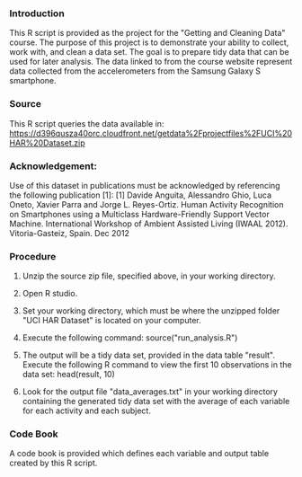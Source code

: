 ### Introduction

This R script is provided as the project for the "Getting and Cleaning Data"
course. The purpose of this project is to demonstrate your ability to
collect, work with, and clean a data set. The goal is to prepare tidy
data that can be used for later analysis. The data linked to from the
course website represent data collected from the accelerometers from the
Samsung Galaxy S smartphone.

### Source

This R script queries the data available in: 
https://d396qusza40orc.cloudfront.net/getdata%2Fprojectfiles%2FUCI%20HAR%20Dataset.zip

### Acknowledgement:

Use of this dataset in publications must be acknowledged by referencing the
following publication [1]:
[1] Davide Anguita, Alessandro Ghio, Luca Oneto, Xavier Parra and 
    Jorge L. Reyes-Ortiz. Human Activity Recognition on Smartphones using
    a Multiclass Hardware-Friendly Support Vector Machine. International
    Workshop of Ambient Assisted Living (IWAAL 2012). Vitoria-Gasteiz, 
    Spain. Dec 2012

### Procedure

1. Unzip the source zip file, specified above, in your working directory.

2. Open R studio.

3. Set your working directory, which must be where the unzipped folder 
   "UCI HAR Dataset" is located on your computer.

4. Execute the following command: source("run_analysis.R")

5. The output will be a tidy data set, provided in the data table "result".
   Execute the following R command to view the first 10 observations in the
   data set: head(result, 10)

6. Look for the output file "data_averages.txt" in your working directory
   containing the generated tidy data set with the average of each variable 
   for each activity and each subject.

### Code Book

A code book is provided which defines each variable and output table created
by this R script.

